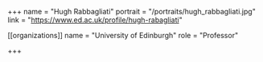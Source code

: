 +++
name = "Hugh Rabbagliati"
portrait = "/portraits/hugh_rabbagliati.jpg"
link = "https://www.ed.ac.uk/profile/hugh-rabagliati"

[[organizations]]
    name = "University of Edinburgh"
    role = "Professor"

+++
